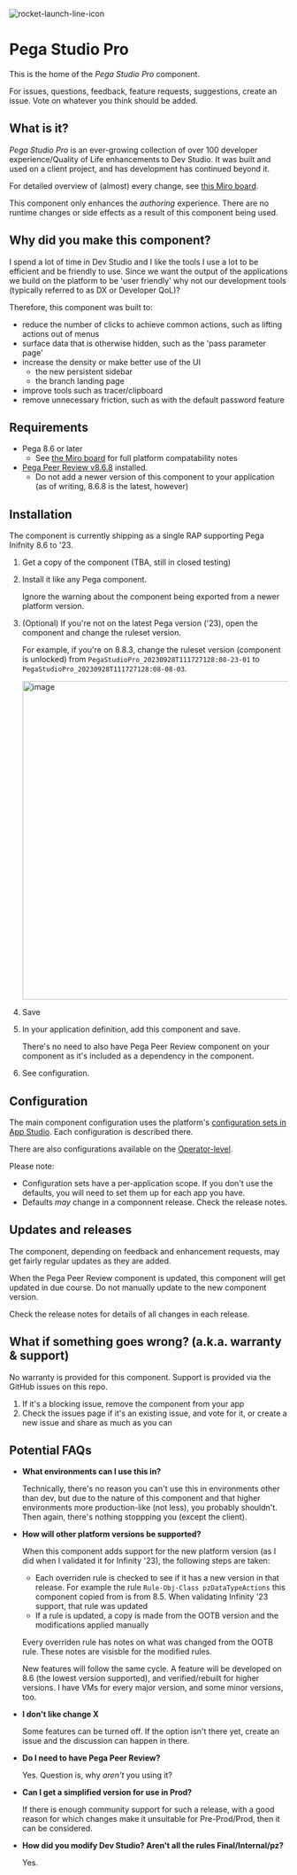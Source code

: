 ![rocket-launch-line-icon](https://github.com/sammich/PegaStudioPro/assets/1682127/39f93eb8-25c1-4f2e-a525-d7b090dfb198)

# Pega Studio Pro

This is the home of the *Pega Studio Pro* component.

For issues, questions, feedback, feature requests, suggestions, create an issue. Vote on whatever you think should be added.

## What is it?

*Pega Studio Pro* is an ever-growing collection of over 100 developer experience/Quality of Life enhancements to Dev Studio. It was built and used on a client project, and has development has continued beyond it.

For detailed overview of (almost) every change, see [this Miro board](https://miro.com/app/board/uXjVNWQE6xU=/?share_link_id=474308154811).

This component only enhances the *authoring* experience. There are no runtime changes or side effects as a result of this component being used.

## Why did you make this component?

I spend a lot of time in Dev Studio and I like the tools I use a lot to be efficient and be friendly to use. Since we want the output of the applications we build on the platform to be 'user friendly' why not our development tools (typically referred to as DX or Developer QoL)?

Therefore, this component was built to:

- reduce the number of clicks to achieve common actions, such as lifting actions out of menus
- surface data that is otherwise hidden, such as the 'pass parameter page'
- increase the density or make better use of the UI
  - the new persistent sidebar
  - the branch landing page
- improve tools such as tracer/clipboard
- remove unnecessary friction, such as with the default password feature

## Requirements

- Pega 8.6 or later
  - See [the Miro board](https://miro.com/app/board/uXjVNWQE6xU=/?moveToWidget=3458764567999200990&cot=14) for full platform compatability notes
- [Pega Peer Review v8.6.8](https://community.pega.com/marketplace/components/peer-review-component) installed.
  - Do not add a newer version of this component to your application (as of writing, 8.6.8 is the latest, however)

## Installation

The component is currently shipping as a single RAP supporting Pega Inifnity 8.6 to '23.

1. Get a copy of the component (TBA, still in closed testing)
2. Install it like any Pega component.

   Ignore the warning about the component being exported from a newer platform version.
   
3. (Optional) If you're not on the latest Pega version ('23), open the component and change the ruleset version.

   For example, if you're on 8.8.3, change the ruleset version (component is unlocked) from
   `PegaStudioPro_20230928T111727128:08-23-01` to `PegaStudioPro_20230928T111727128:08-08-03`.

   <img width="575" alt="image" src="https://github.com/sammich/PegaStudioPro/assets/1682127/93821b9e-4f84-4c0c-93f9-fc27a7e680fe">

5. Save
6. In your application definition, add this component and save.

   There's no need to also have Pega Peer Review component on your component as it's included as a dependency in the component.
   
7. See configuration.
   
## Configuration

The main component configuration uses the platform's [configuration sets in App Studio](https://miro.com/app/board/uXjVNWQE6xU=/?moveToWidget=3458764568004912838&cot=14). Each configuration is described there.

There are also configurations available on the [Operator-level](https://miro.com/app/board/uXjVNWQE6xU=/?moveToWidget=3458764568005141127&cot=14).

Please note:

- Configuration sets have a per-application scope. If you don't use the defaults, you will need to set them up for each app you have.
- Defaults *may* change in a componnent release. Check the release notes.

## Updates and releases

The component, depending on feedback and enhancement requests, may get fairly regular updates as they are added.

When the Pega Peer Review component is updated, this component will get updated in due course. Do not manually update to the new component version.

Check the release notes for details of all changes in each release.

## What if something goes wrong? (a.k.a. warranty & support)

No warranty is provided for this component. Support is provided via the GitHub issues on this repo.

1. If it's a blocking issue, remove the component from your app
2. Check the issues page if it's an existing issue, and vote for it, or create a new issue and share as much as you can

## Potential FAQs

- **What environments can I use this in?**

  Technically, there's no reason you can't use this in environments other than dev, but due to the nature of this component
  and that higher environments more production-like (not less), you probably shouldn't. Then again, there's nothing stoppping
  you (except the client).

- **How will other platform versions be supported?**

  When this component adds support for the new platform version (as I did when I validated it for Infinity '23), the following steps are taken:

  - Each overriden rule is checked to see if it has a new version in that release. For example the rule `Rule-Obj-Class pzDataTypeActions` this component copied from is from 8.5. When validating Infinity '23 support, that rule was updated
  - If a rule is updated, a copy is made from the OOTB version and the modifications applied manually

  Every overriden rule has notes on what was changed from the OOTB rule. These notes are visisble for the modified rules.

  New features will follow the same cycle. A feature will be developed on 8.6 (the lowest version supported), and verified/rebuilt for higher versions. I have VMs for every major version, and some minor versions, too.

- **I don't like change X**

  Some features can be turned off. If the option isn't there yet, create an issue and the discussion can happen in there.

- **Do I need to have Pega Peer Review?**

  Yes. Question is, why *aren't* you using it?

- **Can I get a simplified version for use in Prod?**

  If there is enough community support for such a release, with a good reason for which changes make it unsuitable for Pre-Prod/Prod, then it can be considered.

- **How did you modify Dev Studio? Aren't all the rules Final/Internal/pz?**

  Yes.
